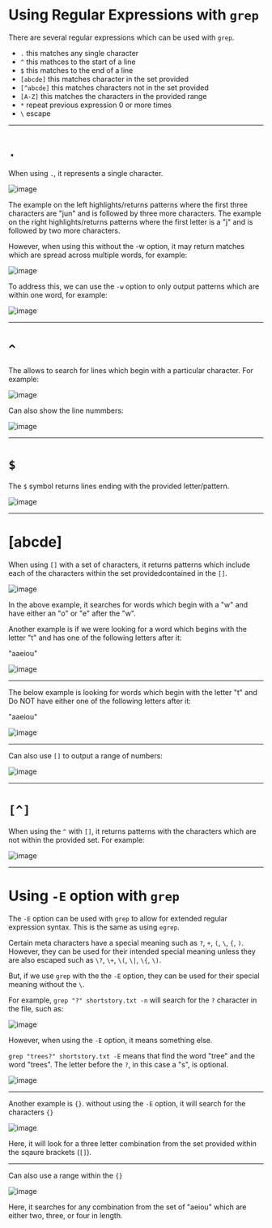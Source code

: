 # Using Regular Expressions with `grep`

There are several regular expressions which can be used with `grep`.

*  `.` this matches any single character 
*  `^` this mathces to the start of a line 
*  `$` this matches to the end of a line
*  `[abcde]` this matches character in the set provided 
*  `[^abcde]` this matches characters not in the set provided 
*  `[A-Z]` this matches the characters in the provided range 
*  `*` repeat previous expression 0 or more times
*  `\` escape 

---

# `.`

When using `.`, it represents a single character. 

![image](https://user-images.githubusercontent.com/107522496/199689107-56b1a609-0eb5-44fe-9607-187101cad3d0.png)

The example on the left highlights/returns patterns where the first three characters are "jun" and is followed by three more characters.
The example on the right highlights/returns patterns where the first letter is a "j" and is followed by two more characters.

However, when using this without the -w option, it may return matches which are spread across multiple words, for example:

![image](https://user-images.githubusercontent.com/107522496/199691995-7efbc4e6-d08a-4920-bf93-c02bace2c830.png)

To address this, we can use the `-w` option to only output patterns which are within one word, for example: 

![image](https://user-images.githubusercontent.com/107522496/199692432-e684d373-0541-480b-8213-b2d21c6bc6fd.png)

---

# `^`

The allows to search for lines which begin with a particular character. For example:

![image](https://user-images.githubusercontent.com/107522496/199695449-c7c718fa-949a-49aa-ad5b-0deabf22d913.png)

Can also show the line nummbers:

![image](https://user-images.githubusercontent.com/107522496/199695573-8d3df663-bbb9-45c2-b8bc-58b86985975f.png)

---

# `$`

The `$` symbol returns lines ending with the provided letter/pattern. 

![image](https://user-images.githubusercontent.com/107522496/199696556-128f0a97-c11c-44ed-89fb-b7764a9a3212.png)

---

# [abcde] 

When using `[]` with a set of characters, it returns patterns which include each of the characters within the set providedcontained in the `[]`. 

![image](https://user-images.githubusercontent.com/107522496/199705445-b80d5b5a-db3f-454f-9793-f0140d67b1f2.png)

In the above example, it searches for words which begin with a "w" and have either an "o" or "e" after the "w".

Another example is if we were looking for a word which begins with the letter "t" and has one of the following letters after it:

"aaeiou"

![image](https://user-images.githubusercontent.com/107522496/199712101-9a76ce8a-f958-4e7e-a392-76049a2bff81.png)

---

The below example is looking for words which begin with the letter "t" and Do NOT have either one of the following letters after it:

"aaeiou"

![image](https://user-images.githubusercontent.com/107522496/199712317-b135a58d-f8ee-44b3-98e3-3a3f7375103f.png)

---

Can also use `[]` to output a range of numbers:

![image](https://user-images.githubusercontent.com/107522496/199705539-40719142-b1d9-44fb-81f9-2a318cfd6c74.png)

---

# `[^]`

When using the `^` with `[]`, it returns patterns with the characters which are not within the provided set. For example:

![image](https://user-images.githubusercontent.com/107522496/199706212-4bcd783a-6b14-4f10-823b-99bf52c810f5.png)

---
 
 # Using `-E` option with `grep`
 
 The `-E` option can be used with `grep` to allow for extended regular expression syntax. This is the same as using `egrep`.
 
 Certain meta characters have a special meaning such as `?`, `+`, `(`, `\`, `{`, `)`. However, they can be used for their intended special meaning unless they are also escaped such as `\?`, `\+`, `\(`, `\|`, `\{`, `\)`. 
 
 But, if we use `grep` with the the `-E` option, they can be used for their special meaning without the `\`. 

For example, `grep "?" shortstory.txt -n` will search for the `?` character in the file, such as: 

 ![image](https://user-images.githubusercontent.com/107522496/199730851-b6e24f57-6402-4688-bc5c-fcdaecde1604.png)

 However, when using the `-E` option, it means something else.
 
 `grep "trees?" shortstory.txt -E` means that find the word "tree" and the word "trees". The letter before the `?`, in this case a "s", is optional. 
 
 ![image](https://user-images.githubusercontent.com/107522496/199732852-077956f2-63b1-4f02-8555-75e84cc68fa5.png)

---

Another example is `{}`. without using the `-E` option, it will search for the characters `{}` 

![image](https://user-images.githubusercontent.com/107522496/199733463-32b9f95e-bd02-4e2a-8be4-1b4b19375979.png)

Here, it will look for a three letter combination from the set provided within the sqaure brackets (`[]`).

--- 

Can also use a range within the `{}`

![image](https://user-images.githubusercontent.com/107522496/199740859-f2cf05d1-7bfc-43c9-b200-cb1792171491.png)

Here, it searches for any combination from the set of "aeiou" which are either two, three, or four in length.   



 
 
 
 
 


